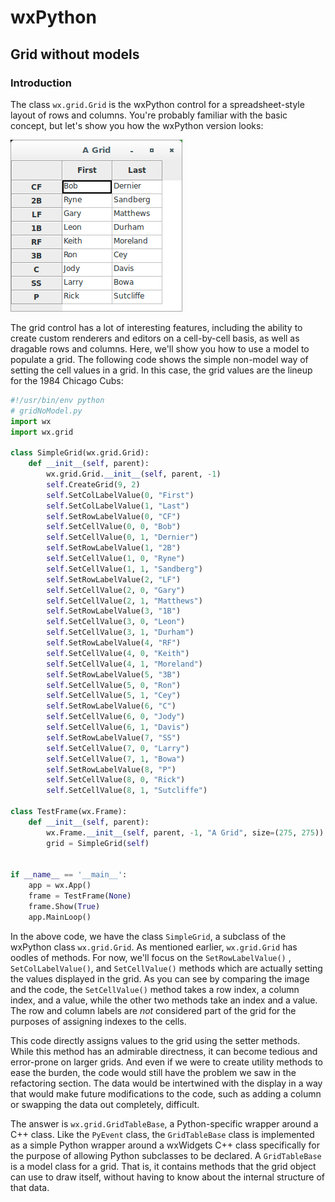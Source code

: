 # wxPython

## Grid without models

### Introduction

The class `wx.grid.Grid` is the wxPython control for a spreadsheet-style 
layout of rows and columns. You're probably familiar with the basic 
concept, but let's show you how the wxPython version looks:

![grid-nomod-img](files/13-wxpython-mvc-grid-without-models-a.png)

The grid control has a lot of interesting features, including the 
ability to create custom renderers and editors on a cell-by-cell basis, 
as well as dragable rows and columns. Here, we'll show you how to use a 
model to populate a grid. The following code shows the simple non-model 
way of setting the cell values in a grid. In this case, the grid values 
are the lineup for the 1984 Chicago Cubs:

```python
#!/usr/bin/env python
# gridNoModel.py
import wx
import wx.grid

class SimpleGrid(wx.grid.Grid):
    def __init__(self, parent):
        wx.grid.Grid.__init__(self, parent, -1)
        self.CreateGrid(9, 2)
        self.SetColLabelValue(0, "First")
        self.SetColLabelValue(1, "Last")
        self.SetRowLabelValue(0, "CF")
        self.SetCellValue(0, 0, "Bob")
        self.SetCellValue(0, 1, "Dernier")
        self.SetRowLabelValue(1, "2B")
        self.SetCellValue(1, 0, "Ryne")
        self.SetCellValue(1, 1, "Sandberg")
        self.SetRowLabelValue(2, "LF")
        self.SetCellValue(2, 0, "Gary")
        self.SetCellValue(2, 1, "Matthews")
        self.SetRowLabelValue(3, "1B")
        self.SetCellValue(3, 0, "Leon")
        self.SetCellValue(3, 1, "Durham")
        self.SetRowLabelValue(4, "RF")
        self.SetCellValue(4, 0, "Keith")
        self.SetCellValue(4, 1, "Moreland")
        self.SetRowLabelValue(5, "3B")
        self.SetCellValue(5, 0, "Ron")
        self.SetCellValue(5, 1, "Cey")
        self.SetRowLabelValue(6, "C")
        self.SetCellValue(6, 0, "Jody")
        self.SetCellValue(6, 1, "Davis")
        self.SetRowLabelValue(7, "SS")
        self.SetCellValue(7, 0, "Larry")
        self.SetCellValue(7, 1, "Bowa")
        self.SetRowLabelValue(8, "P")
        self.SetCellValue(8, 0, "Rick")
        self.SetCellValue(8, 1, "Sutcliffe")

class TestFrame(wx.Frame):
    def __init__(self, parent):
        wx.Frame.__init__(self, parent, -1, "A Grid", size=(275, 275))
        grid = SimpleGrid(self)


if __name__ == '__main__':
    app = wx.App()
    frame = TestFrame(None)
    frame.Show(True)
    app.MainLoop()
```

In the above code, we have the class `SimpleGrid`, a subclass of the 
wxPython class `wx.grid.Grid`. As mentioned earlier, `wx.grid.Grid` has 
oodles of methods. For now, we'll focus on the `SetRowLabelValue()`
, `SetColLabelValue()`, and `SetCellValue()` methods which are actually 
setting the values displayed in the grid. As you can see by comparing 
the image and the code, the `SetCellValue()` method takes a row index, a 
column index, and a value, while the other two methods take an index and 
a value. The row and column labels are *not* considered part of the grid 
for the purposes of assigning indexes to the cells.

This code directly assigns values to the grid using the setter methods. 
While this method has an admirable directness, it can become tedious and 
error-prone on larger grids. And even if we were to create utility 
methods to ease the burden, the code would still have the problem we saw 
in the refactoring section. The data would be intertwined with the 
display in a way that would make future modifications to the code, such 
as adding a column or swapping the data out completely, difficult.

The answer is `wx.grid.GridTableBase`, a Python-specific wrapper around 
a C++ class. Like the `PyEvent` class, the `GridTableBase` class is 
implemented as a simple Python wrapper around a wxWidgets C++ class 
specifically for the purpose of allowing Python subclasses to be 
declared. A `GridTableBase` is a model class for a grid. That is, it 
contains methods that the grid object can use to draw itself, without 
having to know about the internal structure of that data.

